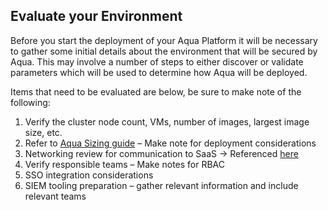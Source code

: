 ## Evaluate your Environment

Before you start the deployment of your Aqua Platform it will be necessary to gather some initial details about the environment that will be secured by Aqua. This may involve a number of steps to either discover or validate parameters which will be used to determine how Aqua will be deployed.

Items that need to be evaluated are below, be sure to make note of the following:

1. Verify the cluster node count, VMs, number of images, largest image size, etc.
2. Refer to [Aqua Sizing guide](https://docs.aquasec.com/v2022.4/release-information/sizing-guide/) – Make note for deployment considerations
3. Networking review for communication to SaaS -> Referenced [here](https://support.aquasec.com/support/solutions/articles/16000119367)
4. Verify responsible teams – Make notes for RBAC
5. SSO integration considerations
6. SIEM tooling preparation – gather relevant information and include relevant teams
